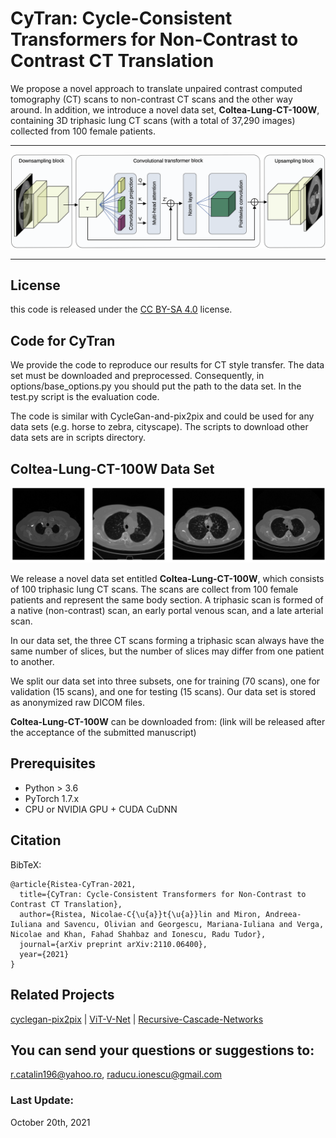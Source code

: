 #  CyTran: Cycle-Consistent Transformers for Non-Contrast to Contrast CT Translation                                                                                    

We propose a novel approach to translate unpaired contrast computed tomography (CT) scans 
to non-contrast CT scans and the other way around. 
In addition, we introduce a novel data set, **Coltea-Lung-CT-100W**, containing 3D triphasic 
lung CT scans (with a total of 37,290 images) collected from 100 female patients.

-----------------------------------------

![map](resources/cytran_figure.png)

-----------------------------------------
## License

this code is released under the [CC BY-SA 4.0](https://creativecommons.org/licenses/by-sa/4.0/) license.

## Code for CyTran

We provide the code to reproduce our results for CT style transfer. 
The data set must be downloaded and preprocessed. 
Consequently, in options/base_options.py you should put the path to the data set.
In the test.py script is the evaluation code.

The code is similar with CycleGan-and-pix2pix and could be used for any data sets (e.g. horse to zebra, cityscape).
The scripts to download other data sets are in scripts directory.

## Coltea-Lung-CT-100W Data Set

![map](resources/ct_examples.png)

We release a novel data set entitled **Coltea-Lung-CT-100W**, which consists of 100 triphasic lung CT scans. 
The scans are collect from 100 female patients and represent the same body section. 
A triphasic scan is formed of a native (non-contrast) scan, an early portal venous scan, and a late arterial scan. 

In our data set, the three CT scans forming a triphasic scan always have the same number of slices, 
but the number of slices may differ from one patient to another. 

We split our data set into three subsets, one for training (70 scans), one for validation (15 scans), 
and one for testing (15 scans). Our data set is stored as anonymized raw DICOM files.

**Coltea-Lung-CT-100W** can be downloaded from: (link will be released after the acceptance of the submitted manuscript)

## Prerequisites
- Python > 3.6
- PyTorch 1.7.x
- CPU or NVIDIA GPU + CUDA CuDNN

## Citation

BibTeX:

    @article{Ristea-CyTran-2021,
      title={CyTran: Cycle-Consistent Transformers for Non-Contrast to Contrast CT Translation},
      author={Ristea, Nicolae-C{\u{a}}t{\u{a}}lin and Miron, Andreea-Iuliana and Savencu, Olivian and Georgescu, Mariana-Iuliana and Verga, Nicolae and Khan, Fahad Shahbaz and Ionescu, Radu Tudor},
      journal={arXiv preprint arXiv:2110.06400},
      year={2021}
    }


## Related Projects
[cyclegan-pix2pix](https://github.com/junyanz/pytorch-CycleGAN-and-pix2pix) |
[ViT-V-Net](https://github.com/junyuchen245/ViT-V-Net_for_3D_Image_Registration_Pytorch) |
[Recursive-Cascade-Networks](https://github.com/microsoft/Recursive-Cascaded-Networks) <br>

## You can send your questions or suggestions to: 
r.catalin196@yahoo.ro, raducu.ionescu@gmail.com

### Last Update:
October 20th, 2021
